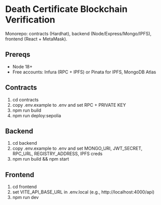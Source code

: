 # Death Certificate Blockchain Verification

Monorepo: contracts (Hardhat), backend (Node/Express/Mongo/IPFS), frontend (React + MetaMask).

## Prereqs
- Node 18+
- Free accounts: Infura (RPC + IPFS) or Pinata for IPFS, MongoDB Atlas

## Contracts
1. cd contracts
2. copy .env.example to .env and set RPC + PRIVATE KEY
3. npm run build
4. npm run deploy:sepolia

## Backend
1. cd backend
2. copy .env.example to .env and set MONGO_URI, JWT_SECRET, RPC_URL, REGISTRY_ADDRESS, IPFS creds
3. npm run build && npm start

## Frontend
1. cd frontend
2. set VITE_API_BASE_URL in .env.local (e.g., http://localhost:4000/api)
3. npm run dev


